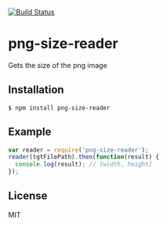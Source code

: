[![Build Status](https://travis-ci.org/tadashiy1012/png-size-reader.svg?branch=master)](https://travis-ci.org/tadashiy1012/png-size-reader)
# png-size-reader
Gets the size of the png image

## Installation
`$ npm install png-size-reader`

## Example
```javascript
var reader = require('png-size-reader');
reader(tgtFilePath).then(function(result) {
  console.log(result); // [width, height]
});
```

## License
MIT
